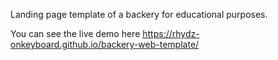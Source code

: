 Landing page template of a backery for educational purposes.

You can see the live demo here https://rhydz-onkeyboard.github.io/backery-web-template/
